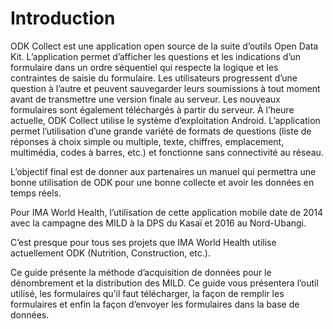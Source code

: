 #	Introduction

ODK Collect est une application open source de la suite d’outils Open Data Kit. L’application permet d’afficher les questions et les indications d’un formulaire dans un ordre séquentiel qui respecte la logique et les contraintes de saisie du formulaire. Les utilisateurs progressent d’une question à l’autre et peuvent sauvegarder leurs soumissions à tout moment avant de transmettre une version finale au serveur. Les nouveaux formulaires sont également téléchargés à partir du serveur. À l’heure actuelle, ODK Collect utilise le système d’exploitation Android. L’application permet l’utilisation d’une grande variété de formats de questions (liste de réponses à choix simple ou multiple, texte, chiffres, emplacement, multimédia, codes à barres, etc.) et fonctionne sans connectivité au réseau.

L’objectif final est de donner aux partenaires un manuel qui permettra une bonne utilisation de ODK pour une bonne collecte et avoir les données en temps réels. 

Pour IMA World Health, l’utilisation de cette application mobile date de 2014 avec la campagne des MILD à la DPS du Kasaï et 2016 au Nord-Ubangi. 

C’est presque pour tous ses projets que IMA World Health utilise actuellement ODK (Nutrition, Construction, etc.).

Ce guide présente la méthode d’acquisition de données pour le dénombrement et la distribution des MILD. Ce guide vous présentera l’outil utilisé, les formulaires qu’il faut télécharger, la façon de remplir les formulaires et enfin la façon d’envoyer les formulaires dans la base de données.

